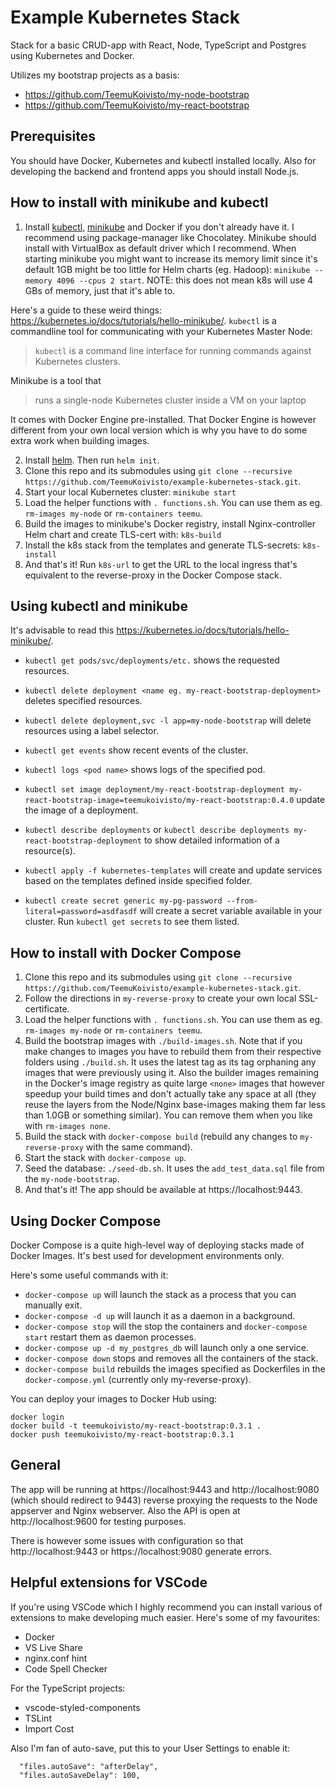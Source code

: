 # Example Kubernetes Stack

Stack for a basic CRUD-app with React, Node, TypeScript and Postgres using Kubernetes and Docker.

Utilizes my bootstrap projects as a basis:
* https://github.com/TeemuKoivisto/my-node-bootstrap
* https://github.com/TeemuKoivisto/my-react-bootstrap

## Prerequisites

You should have Docker, Kubernetes and kubectl installed locally. Also for developing the backend and frontend apps you should install Node.js.

## How to install with minikube and kubectl

1) Install [kubectl](https://kubernetes.io/docs/tasks/tools/install-kubectl/), [minikube](https://kubernetes.io/docs/tasks/tools/install-minikube/) and Docker if you don't already have it. I recommend using package-manager like Chocolatey. Minikube should install with VirtualBox as default driver which I recommend. When starting minikube you might want to increase its memory limit since it's default 1GB might be too little for Helm charts (eg. Hadoop): `minikube --memory 4096 --cpus 2 start`. NOTE: this does not mean k8s will use 4 GBs of memory, just that it's able to.

Here's a guide to these weird things: https://kubernetes.io/docs/tutorials/hello-minikube/.
`kubectl` is a commandline tool for communicating with your Kubernetes Master Node:
> `kubectl` is a command line interface for running commands against Kubernetes clusters.

Minikube is a tool that
> runs a single-node Kubernetes cluster inside a VM on your laptop

It comes with Docker Engine pre-installed. That Docker Engine is however different from your own local version which is why you have to do some extra work when building images.

2) Install [helm](https://docs.helm.sh/using_helm/). Then run `helm init`.
3) Clone this repo and its submodules using `git clone --recursive https://github.com/TeemuKoivisto/example-kubernetes-stack.git`.
4) Start your local Kubernetes cluster: `minikube start`
5) Load the helper functions with `. functions.sh`. You can use them as eg. `rm-images my-node` or `rm-containers teemu`.
6) Build the images to minikube's Docker registry, install Nginx-controller Helm chart and create TLS-cert with: `k8s-build`
7) Install the k8s stack from the templates and generate TLS-secrets: `k8s-install`
8) And that's it! Run `k8s-url` to get the URL to the local ingress that's equivalent to the reverse-proxy in the Docker Compose stack.

## Using kubectl and minikube

It's advisable to read this https://kubernetes.io/docs/tutorials/hello-minikube/.

* `kubectl get pods/svc/deployments/etc.` shows the requested resources.
* `kubectl delete deployment <name eg. my-react-bootstrap-deployment>` deletes specified resources.
* `kubectl delete deployment,svc -l app=my-node-bootstrap` will delete resources using a label selector.
* `kubectl get events` show recent events of the cluster.
* `kubectl logs <pod name>` shows logs of the specified pod.
* `kubectl set image deployment/my-react-bootstrap-deployment my-react-bootstrap-image=teemukoivisto/my-react-bootstrap:0.4.0` update the image of a deployment.
* `kubectl describe deployments` or `kubectl describe deployments my-react-bootstrap-deployment` to show detailed information of a resource(s).

* `kubectl apply -f kubernetes-templates` will create and update services based on the templates defined inside specified folder.
* `kubectl create secret generic my-pg-password --from-literal=password=asdfasdf` will create a secret variable available in your cluster. Run `kubectl get secrets` to see them listed.

## How to install with Docker Compose

1) Clone this repo and its submodules using `git clone --recursive https://github.com/TeemuKoivisto/example-kubernetes-stack.git`.
2) Follow the directions in `my-reverse-proxy` to create your own local SSL-certificate.
3) Load the helper functions with `. functions.sh`. You can use them as eg. `rm-images my-node` or `rm-containers teemu`.
4) Build the bootstrap images with `./build-images.sh`. Note that if you make changes to images you have to rebuild them from their respective folders using `./build.sh`. It uses the latest tag as its tag orphaning any images that were previously using it. Also the builder images remaining in the Docker's image registry as quite large `<none>` images that however speedup your build times and don't actually take any space at all (they reuse the layers from the Node/Nginx base-images making them far less than 1.0GB or something similar). You can remove them when you like with `rm-images none`.
5) Build the stack with `docker-compose build` (rebuild any changes to `my-reverse-proxy` with the same command).
6) Start the stack with `docker-compose up`.
7) Seed the database: `./seed-db.sh`. It uses the `add_test_data.sql` file from the `my-node-bootstrap`.
8) And that's it! The app should be available at https://localhost:9443.

## Using Docker Compose

Docker Compose is a quite high-level way of deploying stacks made of Docker Images. It's best used for development environments only.

Here's some useful commands with it:

* `docker-compose up` will launch the stack as a process that you can manually exit.
* `docker-compose -d up` will launch it as a daemon in a background.
* `docker-compose stop` will the stop the containers and `docker-compose start` restart them as daemon processes.
* `docker-compose up -d my_postgres_db` will launch only a one service.
* `docker-compose down` stops and removes all the containers of the stack.
* `docker-compose build` rebuilds the images specified as Dockerfiles in the `docker-compose.yml` (currently only my-reverse-proxy).

You can deploy your images to Docker Hub using:
```
docker login
docker build -t teemukoivisto/my-react-bootstrap:0.3.1 .
docker push teemukoivisto/my-react-bootstrap:0.3.1
```

## General

The app will be running at https://localhost:9443 and http://localhost:9080 (which should redirect to 9443) reverse proxying the requests to the Node appserver and Nginx webserver. Also the API is open at http://localhost:9600 for testing purposes.

There is however some issues with configuration so that http://localhost:9443 or https://localhost:9080 generate errors.

## Helpful extensions for VSCode

If you're using VSCode which I highly recommend you can install various of extensions to make developing much easier. Here's some of my favourites:

* Docker
* VS Live Share
* nginx.conf hint
* Code Spell Checker

For the TypeScript projects:

* vscode-styled-components
* TSLint
* Import Cost

Also I'm fan of auto-save, put this to your User Settings to enable it:
```
  "files.autoSave": "afterDelay",
  "files.autoSaveDelay": 100,
```
